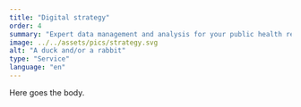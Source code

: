 ```yaml
---
title: "Digital strategy"
order: 4
summary: "Expert data management and analysis for your public health research project."
image: ../../assets/pics/strategy.svg
alt: "A duck and/or a rabbit"
type: "Service"
language: "en"
---
```


Here goes the body.
